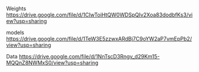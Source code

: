 Weights
https://drive.google.com/file/d/1CIwToiHtQW0WDSpQIv2Xoa83dodbfKs3/view?usp=sharing

models
https://drive.google.com/file/d/1TeW3E5zzwxARdBj7C9oYW2aP7vmEpPb2/view?usp=sharing

Data
https://drive.google.com/file/d/1NnTscD3Rngv_d29Km15-MQQnZ8NWMxS0/view?usp=sharing

